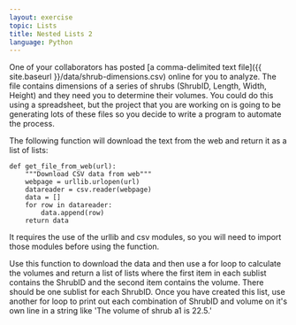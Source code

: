 ```yaml
---
layout: exercise
topic: Lists
title: Nested Lists 2
language: Python
---
```


One of your collaborators has posted [a comma-delimited text
file]({{ site.baseurl }}/data/shrub-dimensions.csv)
online for you to analyze. The file contains dimensions of a series of
shrubs (ShrubID, Length, Width, Height) and they need you to determine
their volumes. You could do this using a spreadsheet, but the project
that you are working on is going to be generating lots of these files so
you decide to write a program to automate the process.

The following function will download the text from the web and return it
as a list of lists:

```
def get_file_from_web(url):
    """Download CSV data from web"""
    webpage = urllib.urlopen(url)
    datareader = csv.reader(webpage)
    data = []
    for row in datareader:
        data.append(row)
    return data
```

It requires the use of the urllib and csv modules, so you will need to
import those modules before using the function.

Use this function to download the data and then use a for loop to
calculate the volumes and return a list of lists where the first item in
each sublist contains the ShrubID and the second item contains the
volume. There should be one sublist for each ShrubID. Once you have
created this list, use another for loop to print out each combination of
ShrubID and volume on it's own line in a string like 'The volume of
shrub a1 is 22.5.'
